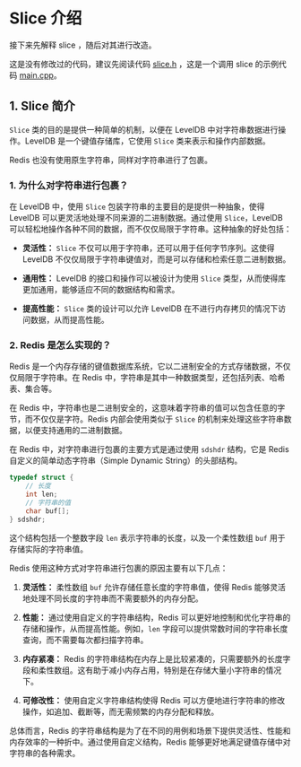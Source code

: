 # Slice 介绍

接下来先解释 slice ，随后对其进行改造。

这是没有修改过的代码，建议先阅读代码 [slice.h](https://github.com/weijiew/solardb/blob/8dd82d6f6deb4beb781e8294a60b146cca8fae36/slice.h)
，这是一个调用 slice
的示例代码 [main.cpp](https://github.com/weijiew/solardb/blob/8dd82d6f6deb4beb781e8294a60b146cca8fae36/main.cpp)。

## 1. Slice 简介

`Slice` 类的目的是提供一种简单的机制，以便在 LevelDB 中对字符串数据进行操作。LevelDB 是一个键值存储库，它使用 `Slice`
类来表示和操作内部数据。

Redis 也没有使用原生字符串，同样对字符串进行了包裹。

### 1. 为什么对字符串进行包裹？

在 LevelDB 中，使用 `Slice` 包装字符串的主要目的是提供一种抽象，使得 LevelDB
可以更灵活地处理不同来源的二进制数据。通过使用 `Slice`，LevelDB 可以轻松地操作各种不同的数据，而不仅仅局限于字符串。这种抽象的好处包括：

- **灵活性：** `Slice` 不仅可以用于字符串，还可以用于任何字节序列。这使得 LevelDB 不仅仅局限于字符串键值对，而是可以存储和检索任意二进制数据。

- **通用性：** LevelDB 的接口和操作可以被设计为使用 `Slice` 类型，从而使得库更加通用，能够适应不同的数据结构和需求。

- **提高性能：** `Slice` 类的设计可以允许 LevelDB 在不进行内存拷贝的情况下访问数据，从而提高性能。

### 2. Redis 是怎么实现的？

Redis 是一个内存存储的键值数据库系统，它以二进制安全的方式存储数据，不仅仅局限于字符串。在 Redis
中，字符串是其中一种数据类型，还包括列表、哈希表、集合等。

在 Redis 中，字符串也是二进制安全的，这意味着字符串的值可以包含任意的字节，而不仅仅是字符。Redis 内部会使用类似于 `Slice`
的机制来处理这些字符串数据，以便支持通用的二进制数据。

在 Redis 中，对字符串进行包裹的主要方式是通过使用 `sdshdr` 结构，它是 Redis 自定义的简单动态字符串（Simple Dynamic
String）的头部结构。

```c
typedef struct {
    // 长度
    int len;
    // 字符串的值
    char buf[];
} sdshdr;
```

这个结构包括一个整数字段 `len` 表示字符串的长度，以及一个柔性数组 `buf` 用于存储实际的字符串值。

Redis 使用这种方式对字符串进行包裹的原因主要有以下几点：

1. **灵活性：** 柔性数组 `buf` 允许存储任意长度的字符串值，使得 Redis 能够灵活地处理不同长度的字符串而不需要额外的内存分配。

2. **性能：** 通过使用自定义的字符串结构，Redis 可以更好地控制和优化字符串的存储和操作，从而提高性能。例如，`len`
   字段可以提供常数时间的字符串长度查询，而不需要每次都扫描字符串。

3. **内存紧凑：** Redis 的字符串结构在内存上是比较紧凑的，只需要额外的长度字段和柔性数组。这有助于减小内存占用，特别是在存储大量小字符串的情况下。

4. **可修改性：** 使用自定义字符串结构使得 Redis 可以方便地进行字符串的修改操作，如追加、截断等，而无需频繁的内存分配和释放。

总体而言，Redis 的字符串结构是为了在不同的用例和场景下提供灵活性、性能和内存效率的一种折中。通过使用自定义结构，Redis
能够更好地满足键值存储中对字符串的各种需求。




